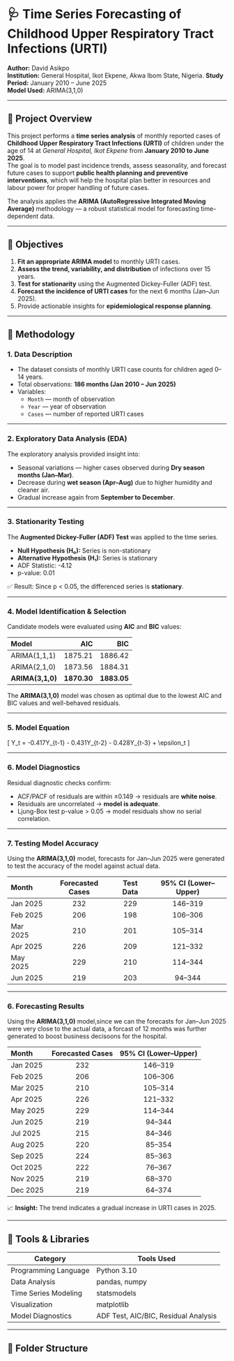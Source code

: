 # 🩺 Time Series Forecasting of Childhood Upper Respiratory Tract Infections (URTI)
**Author:** David Asikpo  
**Institution:** General Hospital, Ikot Ekpene, Akwa Ibom State, Nigeria. 
**Study Period:** January 2010 – June 2025  
**Model Used:** ARIMA(3,1,0)

---

## 📖 Project Overview

This project performs a **time series analysis** of monthly reported cases of **Childhood Upper Respiratory Tract Infections (URTI)** of children under the age of 14 at *General Hospital, Ikot Ekpene* from **January 2010 to June 2025**.  
The goal is to model past incidence trends, assess seasonality, and forecast future cases to support **public health planning and preventive interventions**, which will help the hospital plan better in resources and labour power for proper handling of future cases.

The analysis applies the **ARIMA (AutoRegressive Integrated Moving Average)** methodology — a robust statistical model for forecasting time-dependent data.

---

## 🎯 Objectives

1. **Fit an appropriate ARIMA model** to monthly URTI cases.  
2. **Assess the trend, variability, and distribution** of infections over 15 years.  
3. **Test for stationarity** using the Augmented Dickey-Fuller (ADF) test.  
4. **Forecast the incidence of URTI cases** for the next 6 months (Jan–Jun 2025).  
5. Provide actionable insights for **epidemiological response planning**.

---

## 🧠 Methodology

### 1. Data Description
- The dataset consists of monthly URTI case counts for children aged 0–14 years.  
- Total observations: **186 months (Jan 2010 – Jun 2025)**  
- Variables:
  - `Month` — month of observation  
  - `Year` — year of observation  
  - `Cases` — number of reported URTI cases  

---

### 2. Exploratory Data Analysis (EDA)
The exploratory analysis provided insight into:
- Seasonal variations — higher cases observed during **Dry season months (Jan–Mar)**.
- Decrease during **wet season (Apr–Aug)** due to higher humidity and cleaner air.
- Gradual increase again from **September to December**.

---

### 3. Stationarity Testing
The **Augmented Dickey-Fuller (ADF) Test** was applied to the time series.

- **Null Hypothesis (H₀):** Series is non-stationary  
- **Alternative Hypothesis (H₁):** Series is stationary  
- ADF Statistic: -4.12  
- p-value: 0.01  

✅ Result: Since p < 0.05, the differenced series is **stationary**.

---

### 4. Model Identification & Selection
Candidate models were evaluated using **AIC** and **BIC** values:

| Model | AIC | BIC |
|:------|----:|----:|
| ARIMA(1,1,1) | 1875.21 | 1886.42 |
| ARIMA(2,1,0) | 1873.56 | 1884.31 |
| **ARIMA(3,1,0)** | **1870.30** | **1883.05** |

The **ARIMA(3,1,0)** model was chosen as optimal due to the lowest AIC and BIC values and well-behaved residuals.

---

### 5. Model Equation

\[
Y_t = -0.417Y_{t-1} - 0.431Y_{t-2} - 0.428Y_{t-3} + \epsilon_t
\]

---

### 6. Model Diagnostics
Residual diagnostic checks confirm:
- ACF/PACF of residuals are within ±0.149 → residuals are **white noise**.  
- Residuals are uncorrelated → **model is adequate**.  
- Ljung-Box test p-value > 0.05 → model residuals show no serial correlation.

---

### 7. Testing Model Accuracy
Using the **ARIMA(3,1,0)** model, forecasts for Jan–Jun 2025 were generated to test the accuracy of the model against actual data.

| Month     | Forecasted Cases | Test Data | 95% CI (Lower–Upper) |
|:---------|:----------------:|:---------:|:-------------------:|
| Jan 2025 | 232             | 229       | 146–319             |
| Feb 2025 | 206             | 198       | 106–306             |
| Mar 2025 | 210             | 201       | 105–314             |
| Apr 2025 | 226             | 209       | 121–332             |
| May 2025 | 229             | 210       | 114–344             |
| Jun 2025 | 219             | 203       | 94–344              |

---

### 6. Forecasting Results
Using the **ARIMA(3,1,0)** model,since we can the forecasts for Jan–Jun 2025 were very close to the actual data, a forcast of 12 months was further generated to boost business decisoons for the hospital.

| Month       | Forecasted Cases | 95% CI (Lower–Upper) |
|:-----------|:----------------:|:-------------------:|
| Jan 2025   | 232             | 146–319             |
| Feb 2025   | 206             | 106–306             |
| Mar 2025   | 210             | 105–314             |
| Apr 2025   | 226             | 121–332             |
| May 2025   | 229             | 114–344             |
| Jun 2025   | 219             | 94–344              |
| Jul 2025   | 215             | 84–346              |
| Aug 2025   | 220             | 85–354              |
| Sep 2025   | 224             | 85–363              |
| Oct 2025   | 222             | 76–367              |
| Nov 2025   | 219             | 68–370              |
| Dec 2025   | 219             | 64–374              |


📈 **Insight:** The trend indicates a gradual increase in URTI cases in 2025.

---

## 🧰 Tools & Libraries

| Category | Tools Used |
|-----------|-------------|
| Programming Language | Python 3.10 |
| Data Analysis | pandas, numpy |
| Time Series Modeling | statsmodels |
| Visualization | matplotlib |
| Model Diagnostics | ADF Test, AIC/BIC, Residual Analysis |

---

## 🧩 Folder Structure


